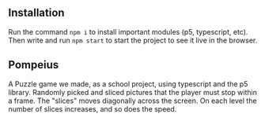 
## Installation

Run the command `npm i` to install important modules (p5, typescript, etc). Then write and run `npm start` to start the project to see it live in the browser.

## Pompeius

A Puzzle game we made, as a school project, using typescript and the p5 library. Randomly picked and sliced pictures that the player must stop within a frame. The "slices" moves diagonally across the screen.
On each level the number of slices increases, and so does the speed.

